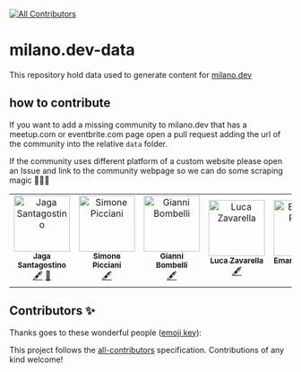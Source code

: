 <!-- ALL-CONTRIBUTORS-BADGE:START - Do not remove or modify this section -->

[![All Contributors](https://img.shields.io/badge/all_contributors-4-orange.svg?style=flat-square)](#contributors-)<!-- ALL-CONTRIBUTORS-BADGE:END -->

<!-- ALL-CONTRIBUTORS-BADGE:END -->

# milano.dev-data

This repository hold data used to generate content for [milano.dev](https://milano.dev)

## how to contribute

If you want to add a missing community to milano.dev that has a meetup.com or eventbrite.com page open a pull request adding the url of the community into the relative `data` folder.

If the community uses different platform of a custom website please open an Issue and link to the community webpage so we can do some scraping magic 🧙‍♂️👀 

<!-- ALL-CONTRIBUTORS-LIST:START - Do not remove or modify this section -->
<!-- prettier-ignore -->
<table>
  <tr>
    <td align="center"><a href="http://jagascript.com"><img src="https://avatars0.githubusercontent.com/u/4562878?v=4" width="100px;" alt="Jaga Santagostino"/><br /><sub><b>Jaga Santagostino</b></sub></a><br /><a href="#content-kandros" title="Content">🖋</a> <a href="https://github.com/kandros/milano.dev-data/commits?author=kandros" title="Documentation">📖</a></td>
    <td align="center"><a href="http://zanzapla.net"><img src="https://avatars2.githubusercontent.com/u/3732011?v=4" width="100px;" alt="Simone Picciani"/><br /><sub><b>Simone Picciani</b></sub></a><br /><a href="#content-zanza00" title="Content">🖋</a></td>
    <td align="center"><a href="http://giannibombelli.it"><img src="https://avatars1.githubusercontent.com/u/3391010?v=4" width="100px;" alt="Gianni Bombelli"/><br /><sub><b>Gianni Bombelli</b></sub></a><br /><a href="#content-bombo82" title="Content">🖋</a></td>
    <td align="center"><a href="http://it.linkedin.com/in/lucazavarella"><img src="https://avatars1.githubusercontent.com/u/6104437?v=4" width="100px;" alt="Luca Zavarella"/><br /><sub><b>Luca Zavarella</b></sub></a><br /><a href="#content-lucazav" title="Content">🖋</a></td>
    <td align="center"><a href="https://www.linkedin.com/in/emanuel-russo"><img src="https://avatars3.githubusercontent.com/u/28240172?v=4" width="100px;" alt="Emanuel Russo"/><br /><sub><b>Emanuel Russo</b></sub></a><br /><a href="#content-emanuelr93" title="Content">🖋</a></td>
    <td align="center"><a href="https://github.com/Loghorn"><img src="https://avatars2.githubusercontent.com/u/2026182?v=4" width="100px;" alt="Alessandro Vergani"/><br /><sub><b>Alessandro Vergani</b></sub></a><br /><a href="#content-Loghorn" title="Content">🖋</a></td>
  </tr>
</table>

<!-- ALL-CONTRIBUTORS-LIST:END -->

## Contributors ✨

Thanks goes to these wonderful people ([emoji key](https://allcontributors.org/docs/en/emoji-key)):

<!-- ALL-CONTRIBUTORS-LIST:START - Do not remove or modify this section -->
<!-- prettier-ignore-start -->
<!-- markdownlint-disable -->
<!-- markdownlint-enable -->
<!-- prettier-ignore-end -->

<!-- ALL-CONTRIBUTORS-LIST:END -->

This project follows the [all-contributors](https://github.com/all-contributors/all-contributors) specification. Contributions of any kind welcome!
